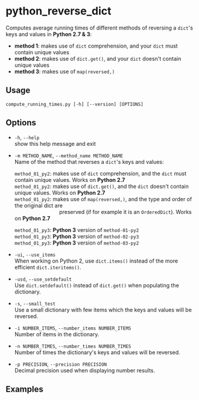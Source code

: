 # python_reverse_dict
Computes average running times of different methods of reversing a `dict`'s keys and values in **Python 2.7 &amp; 3**:
* **method 1**: makes use of `dict` comprehension, and your `dict` must contain unique values
* **method 2**: makes use of `dict.get()`, and your `dict` doesn't contain unique values
* **method 3**: makes use of `map(reversed,)`

## Usage
`compute_running_times.py [-h] [--version] [OPTIONS]`

## Options
* `-h`, `--help`  
  show this help message and exit

* `-m METHOD_NAME`, `--method_name METHOD_NAME`   
  Name of the method that reverses a `dict`'s keys and values:

  `method_01_py2`: makes use of `dict` comprehension, and the `dict` must contain
                   unique values. Works on **Python 2.7**  
  `method_01_py2`: makes use of `dict.get()`, and the `dict` doesn't contain
                   unique values. Works on **Python 2.7**  
  `method_01_py2`: makes use of `map(reversed,)`, and the type and order of the original dict are  
&nbsp;&nbsp;&nbsp;&nbsp;&nbsp;&nbsp;&nbsp;&nbsp;&nbsp;&nbsp;&nbsp;&nbsp;&nbsp;&nbsp;&nbsp;&nbsp;&nbsp;&nbsp;&nbsp;&nbsp;&nbsp;&nbsp;&nbsp;&nbsp;&nbsp;&nbsp;&nbsp;&nbsp;&nbsp;&nbsp;preserved (if for example it is an `OrderedDict`). Works on **Python 2.7**  

  `method_01_py3`: **Python 3** version of `method-01-py2`  
  `method_01_py3`: **Python 3** version of `method-02-py3`  
  `method_01_py3`: **Python 3** version of `method-03-py2`  

* `-ui`, `--use_items`  
  When working on Python 2, use `dict.items()` instead of the more efficient `dict.iteritems()`.

* `-usd`, `--use_setdefault`  
  Use `dict.setdefault()` instead of `dict.get()` when populating the dictionary.

* `-s`, `--small_test`            
  Use a small dictionary with few items which the keys and values will be reversed.

* `-i NUMBER_ITEMS`, `--number_items NUMBER_ITEMS`  
  Number of items in the dictionary.

* `-n NUMBER_TIMES`, `--number_times NUMBER_TIMES`  
  Number of times the dictionary's keys and values will be reversed.

* `-p PRECISION`, `--precision PRECISION`  
  Decimal precision used when displaying number results.

## Examples
